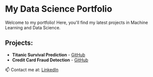 # My Data Science Portfolio

Welcome to my portfolio! Here, you'll find my latest projects in Machine Learning and Data Science.

## Projects:
- **Titanic Survival Prediction** - [GitHub](https://github.com/yourusername/titanic_project)
- **Credit Card Fraud Detection** - [GitHub](https://github.com/yourusername/credit_fraud)

📫 Contact me at: [LinkedIn](https://www.linkedin.com/in/piotr-pi%C4%99ciak-78417315b/)

